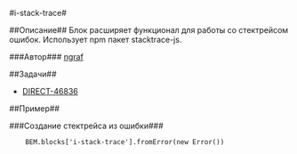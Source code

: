 #i-stack-trace#

##Описание##
Блок расширяет функционал для работы со стектрейсом ошибок. Использует npm пакет stacktrace-js.

###Автор###
[ngraf](https://staff.yandex-team.ru/ngraf)

##Задачи##
* [DIRECT-46836](https://st.yandex-team.ru/DIRECT-46836)

##Пример##

###Создание стектрейса из ошибки###

```
    BEM.blocks['i-stack-trace'].fromError(new Error())
```
